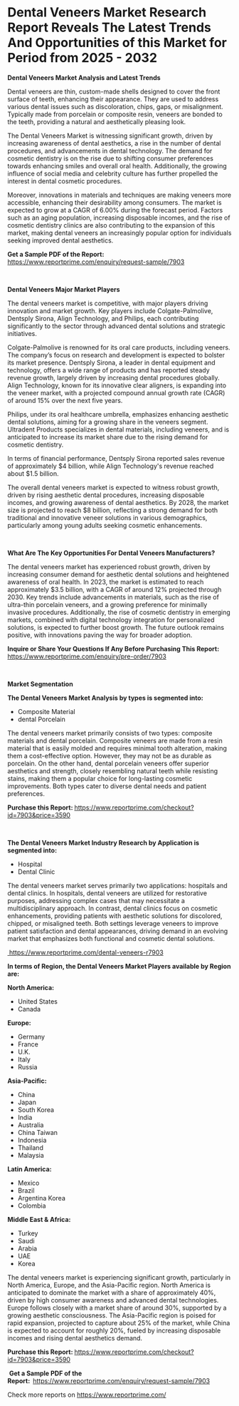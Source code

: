 <p><h1>Dental Veneers Market Research Report Reveals The Latest Trends And Opportunities of this Market for Period from 2025 - 2032</h1></p><p><strong>Dental Veneers Market Analysis and Latest Trends</strong></p>
<p><p>Dental veneers are thin, custom-made shells designed to cover the front surface of teeth, enhancing their appearance. They are used to address various dental issues such as discoloration, chips, gaps, or misalignment. Typically made from porcelain or composite resin, veneers are bonded to the teeth, providing a natural and aesthetically pleasing look.</p><p>The Dental Veneers Market is witnessing significant growth, driven by increasing awareness of dental aesthetics, a rise in the number of dental procedures, and advancements in dental technology. The demand for cosmetic dentistry is on the rise due to shifting consumer preferences towards enhancing smiles and overall oral health. Additionally, the growing influence of social media and celebrity culture has further propelled the interest in dental cosmetic procedures.</p><p>Moreover, innovations in materials and techniques are making veneers more accessible, enhancing their desirability among consumers. The market is expected to grow at a CAGR of 6.00% during the forecast period. Factors such as an aging population, increasing disposable incomes, and the rise of cosmetic dentistry clinics are also contributing to the expansion of this market, making dental veneers an increasingly popular option for individuals seeking improved dental aesthetics.</p></p>
<p><strong>Get a Sample PDF of the Report:&nbsp;</strong> <a href="https://www.reportprime.com/enquiry/request-sample/7903?utm_campaign=3531&utm_medium=2&utm_source=Github&utm_content=ia&utm_term=19032025&utm_id=dental-veneers">https://www.reportprime.com/enquiry/request-sample/7903</a></p>
<p>&nbsp;</p>
<p><strong>Dental Veneers Major Market Players</strong></p>
<p><p>The dental veneers market is competitive, with major players driving innovation and market growth. Key players include Colgate-Palmolive, Dentsply Sirona, Align Technology, and Philips, each contributing significantly to the sector through advanced dental solutions and strategic initiatives.</p><p>Colgate-Palmolive is renowned for its oral care products, including veneers. The company’s focus on research and development is expected to bolster its market presence. Dentsply Sirona, a leader in dental equipment and technology, offers a wide range of products and has reported steady revenue growth, largely driven by increasing dental procedures globally. Align Technology, known for its innovative clear aligners, is expanding into the veneer market, with a projected compound annual growth rate (CAGR) of around 15% over the next five years.</p><p>Philips, under its oral healthcare umbrella, emphasizes enhancing aesthetic dental solutions, aiming for a growing share in the veneers segment. Ultradent Products specializes in dental materials, including veneers, and is anticipated to increase its market share due to the rising demand for cosmetic dentistry.</p><p>In terms of financial performance, Dentsply Sirona reported sales revenue of approximately $4 billion, while Align Technology's revenue reached about $1.5 billion. </p><p>The overall dental veneers market is expected to witness robust growth, driven by rising aesthetic dental procedures, increasing disposable incomes, and growing awareness of dental aesthetics. By 2028, the market size is projected to reach $8 billion, reflecting a strong demand for both traditional and innovative veneer solutions in various demographics, particularly among young adults seeking cosmetic enhancements.</p></p>
<p>&nbsp;</p>
<p><strong>What Are The Key Opportunities For Dental Veneers Manufacturers?</strong></p>
<p><p>The dental veneers market has experienced robust growth, driven by increasing consumer demand for aesthetic dental solutions and heightened awareness of oral health. In 2023, the market is estimated to reach approximately $3.5 billion, with a CAGR of around 12% projected through 2030. Key trends include advancements in materials, such as the rise of ultra-thin porcelain veneers, and a growing preference for minimally invasive procedures. Additionally, the rise of cosmetic dentistry in emerging markets, combined with digital technology integration for personalized solutions, is expected to further boost growth. The future outlook remains positive, with innovations paving the way for broader adoption.</p></p>
<p><strong>Inquire or Share Your Questions If Any Before Purchasing This Report:</strong> <a href="https://www.reportprime.com/enquiry/pre-order/7903?utm_campaign=3531&utm_medium=2&utm_source=Github&utm_content=ia&utm_term=19032025&utm_id=dental-veneers">https://www.reportprime.com/enquiry/pre-order/7903</a></p>
<p>&nbsp;</p>
<p><strong>Market Segmentation</strong></p>
<p><strong>The Dental Veneers Market Analysis by types is segmented into:</strong></p>
<p><ul><li>Composite Material</li><li>dental Porcelain</li></ul></p>
<p><p>The dental veneers market primarily consists of two types: composite materials and dental porcelain. Composite veneers are made from a resin material that is easily molded and requires minimal tooth alteration, making them a cost-effective option. However, they may not be as durable as porcelain. On the other hand, dental porcelain veneers offer superior aesthetics and strength, closely resembling natural teeth while resisting stains, making them a popular choice for long-lasting cosmetic improvements. Both types cater to diverse dental needs and patient preferences.</p></p>
<p><strong>Purchase this Report:&nbsp;</strong><a href="https://www.reportprime.com/checkout?id=7903&price=3590&utm_campaign=3531&utm_medium=2&utm_source=Github&utm_content=ia&utm_term=19032025&utm_id=dental-veneers">https://www.reportprime.com/checkout?id=7903&price=3590</a></p>
<p>&nbsp;</p>
<p><strong>The Dental Veneers Market Industry Research by Application is segmented into:</strong></p>
<p><ul><li>Hospital</li><li>Dental Clinic</li></ul></p>
<p><p>The dental veneers market serves primarily two applications: hospitals and dental clinics. In hospitals, dental veneers are utilized for restorative purposes, addressing complex cases that may necessitate a multidisciplinary approach. In contrast, dental clinics focus on cosmetic enhancements, providing patients with aesthetic solutions for discolored, chipped, or misaligned teeth. Both settings leverage veneers to improve patient satisfaction and dental appearances, driving demand in an evolving market that emphasizes both functional and cosmetic dental solutions.</p></p>
<p><a href="https://www.reportprime.com/dental-veneers-r7903?utm_campaign=3531&utm_medium=2&utm_source=Github&utm_content=ia&utm_term=19032025&utm_id=dental-veneers">&nbsp;https://www.reportprime.com/dental-veneers-r7903</a></p>
<p><strong>In terms of Region, the Dental Veneers Market Players available by Region are:</strong></p>
<p>
    <p> <strong> North America: </strong>
        <ul>
            <li>United States</li>
            <li>Canada</li>
        </ul>
        </p> 
    <p> <strong> Europe: </strong>
        <ul>
            <li>Germany</li>
            <li>France</li>
            <li>U.K.</li>
            <li>Italy</li>
            <li>Russia</li>
        </ul>
        </p> 
    <p> <strong> Asia-Pacific: </strong>
        <ul>
            <li>China</li>
            <li>Japan</li>
            <li>South Korea</li>
            <li>India</li>
            <li>Australia</li>
            <li>China Taiwan</li>
            <li>Indonesia</li>
            <li>Thailand</li>
            <li>Malaysia</li>
        </ul>
        </p> 
    <p> <strong> Latin America: </strong>
        <ul>
            <li>Mexico</li>
            <li>Brazil</li>
            <li>Argentina Korea</li>
            <li>Colombia</li>
        </ul>
        </p> 
    <p> <strong> Middle East & Africa: </strong>
        <ul>
            <li>Turkey</li>
            <li>Saudi</li>
            <li>Arabia</li>
            <li>UAE</li>
            <li>Korea</li>
        </ul>
    </p>
    </p>
<p><p>The dental veneers market is experiencing significant growth, particularly in North America, Europe, and the Asia-Pacific region. North America is anticipated to dominate the market with a share of approximately 40%, driven by high consumer awareness and advanced dental technologies. Europe follows closely with a market share of around 30%, supported by a growing aesthetic consciousness. The Asia-Pacific region is poised for rapid expansion, projected to capture about 25% of the market, while China is expected to account for roughly 20%, fueled by increasing disposable incomes and rising dental aesthetics demand.</p></p>
<p><strong>Purchase this Report: </strong><a href="https://www.reportprime.com/checkout?id=7903&price=3590&utm_campaign=3531&utm_medium=2&utm_source=Github&utm_content=ia&utm_term=19032025&utm_id=dental-veneers">https://www.reportprime.com/checkout?id=7903&price=3590</a></p>
<p>&nbsp;<strong>Get a Sample PDF of the Report:&nbsp;&nbsp;</strong><a href="https://www.reportprime.com/enquiry/request-sample/7903?utm_campaign=3531&utm_medium=2&utm_source=Github&utm_content=ia&utm_term=19032025&utm_id=dental-veneers">https://www.reportprime.com/enquiry/request-sample/7903</a></p>
<p><strong></strong></p>
<p>Check more reports on <a href="https://www.reportprime.com/?utm_campaign=3531&utm_medium=2&utm_source=Github&utm_content=ia&utm_term=19032025&utm_id=dental-veneers">https://www.reportprime.com/</a></p>